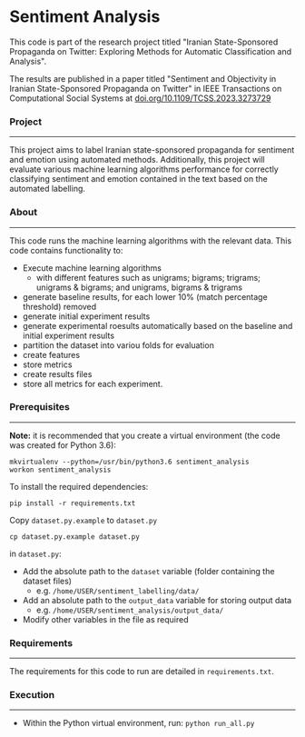  <h1>Sentiment Analysis</h1>
<!-- <hr style="margin:10px 0;padding:0;"/> -->

This code is part of the research project titled "Iranian State-Sponsored Propaganda on Twitter: Exploring Methods for Automatic Classification and Analysis".

The results are published in a paper titled "Sentiment and Objectivity in Iranian State-Sponsored Propaganda on Twitter" in IEEE Transactions on Computational Social Systems at [doi.org/10.1109/TCSS.2023.3273729](https://doi.org/10.1109/TCSS.2023.3273729)

<h3>Project</h3>
<hr style="margin:10px 0;padding:0;"/>

This project aims to label Iranian state-sponsored propaganda for sentiment and emotion using automated methods. Additionally, this project will evaluate various machine learning algorithms performance for correctly classifying sentiment and emotion contained in the text based on the automated labelling.

<h3>About</h3>
<hr style="margin:10px 0;padding:0;"/>

This code runs the machine learning algorithms with the relevant data. This code contains functionality to:
  - Execute machine learning algorithms
    - with different features such as unigrams; bigrams; trigrams; unigrams & bigrams; and unigrams, bigrams & trigrams
  - generate baseline results, for each lower 10% (match percentage threshold) removed
  - generate initial experiment results
  - generate experimental roesults automatically based on the baseline and initial experiment results
  - partition the dataset into variou folds for evaluation
  - create features
  - store metrics
  - create results files
  - store all metrics for each experiment.

<h3>Prerequisites</h3>
<hr style="margin:10px 0;padding:0;"/>

**Note:** it is recommended that you create a virtual environment (the code was created for Python 3.6):

    mkvirtualenv --python=/usr/bin/python3.6 sentiment_analysis
    workon sentiment_analysis


To install the required dependencies:

    pip install -r requirements.txt

Copy `dataset.py.example` to `dataset.py`

    cp dataset.py.example dataset.py


in `dataset.py`:
- Add the absolute path to the `dataset` variable (folder containing the dataset files)
  - e.g. `/home/USER/sentiment_labelling/data/`
- Add an absolute path to the `output_data` variable for storing output data
  - e.g. `/home/USER/sentiment_analysis/output_data/`
- Modify other variables in the file as required

<h3>Requirements</h3>
<hr style="margin:10px 0;padding:0;"/>

The requirements for this code to run are detailed in `requirements.txt`.

<h3>Execution</h3>
<hr style="margin:10px 0;padding:0;"/>

- Within the Python virtual environment, run:
`python run_all.py`
